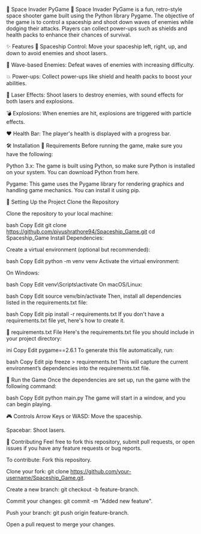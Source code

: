 🚀 Space Invader PyGame 🌌
Space Invader PyGame is a fun, retro-style space shooter game built using the Python library Pygame. The objective of the game is to control a spaceship and shoot down waves of enemies while dodging their attacks. Players can collect power-ups such as shields and health packs to enhance their chances of survival.

✨ Features
🚀 Spaceship Control: Move your spaceship left, right, up, and down to avoid enemies and shoot lasers.

👾 Wave-based Enemies: Defeat waves of enemies with increasing difficulty.

💥 Power-ups: Collect power-ups like shield and health packs to boost your abilities.

🔫 Laser Effects: Shoot lasers to destroy enemies, with sound effects for both lasers and explosions.

💣 Explosions: When enemies are hit, explosions are triggered with particle effects.

❤️ Health Bar: The player's health is displayed with a progress bar.

🛠️ Installation
🔑 Requirements
Before running the game, make sure you have the following:

Python 3.x: The game is built using Python, so make sure Python is installed on your system. You can download Python from here.

Pygame: This game uses the Pygame library for rendering graphics and handling game mechanics. You can install it using pip.

🔽 Setting Up the Project
Clone the Repository

Clone the repository to your local machine:

bash
Copy
Edit
git clone https://github.com/piyushrathore94/Spaceship_Game.git
cd Spaceship_Game
Install Dependencies:

Create a virtual environment (optional but recommended):

bash
Copy
Edit
python -m venv venv
Activate the virtual environment:

On Windows:

bash
Copy
Edit
venv\Scripts\activate
On macOS/Linux:

bash
Copy
Edit
source venv/bin/activate
Then, install all dependencies listed in the requirements.txt file:

bash
Copy
Edit
pip install -r requirements.txt
If you don't have a requirements.txt file yet, here's how to create it.

📄 requirements.txt File
Here's the requirements.txt file you should include in your project directory:

ini
Copy
Edit
pygame==2.6.1
To generate this file automatically, run:

bash
Copy
Edit
pip freeze > requirements.txt
This will capture the current environment’s dependencies into the requirements.txt file.

🚀 Run the Game
Once the dependencies are set up, run the game with the following command:

bash
Copy
Edit
python main.py
The game will start in a window, and you can begin playing.

🎮 Controls
Arrow Keys or WASD: Move the spaceship.

Spacebar: Shoot lasers.

🤝 Contributing
Feel free to fork this repository, submit pull requests, or open issues if you have any feature requests or bug reports.

To contribute:
Fork this repository.

Clone your fork: git clone https://github.com/your-username/Spaceship_Game.git.

Create a new branch: git checkout -b feature-branch.

Commit your changes: git commit -m "Added new feature".

Push your branch: git push origin feature-branch.

Open a pull request to merge your changes.
